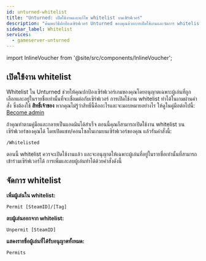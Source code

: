 ```yaml
---
id: unturned-whitelist
title: "Unturned: เปิดใช้งานและแก้ไข whitelist บนเซิร์ฟเวอร์"
description: "ค้นพบวิธีปกป้องเซิร์ฟเวอร์ Unturned ของคุณด้วยการเปิดใช้งานและจัดการ whitelist เพื่อควบคุมการเข้าถึงของผู้เล่น → เรียนรู้เพิ่มเติมตอนนี้"
sidebar_label: Whitelist
services:
  - gameserver-unturned
---
```


import InlineVoucher from '@site/src/components/InlineVoucher';

<InlineVoucher />

## เปิดใช้งาน whitelist

Whitelist ใน Unturned ช่วยให้คุณปกป้องเซิร์ฟเวอร์เกมของคุณโดยอนุญาตเฉพาะผู้เล่นที่ถูกเลือกและอยู่ในรายชื่อเท่านั้นที่จะเชื่อมต่อกับเซิร์ฟเวอร์ การเปิดใช้งาน whitelist ทำได้ในเกมผ่านคำสั่ง ซึ่งต้องใช้ **สิทธิ์เจ้าของ** หากคุณไม่รู้ว่าสิทธิ์นี้คืออะไรและจะมอบหมายอย่างไร ให้ดูในคู่มือต่อไปนี้: [Become admin](unturned-becomeadmin.md)

ถ้าคุณทำตามคู่มือและกลายเป็นแอดมินได้สำเร็จ ตอนนี้คุณก็สามารถเปิดใช้งาน whitelist บนเซิร์ฟเวอร์ของคุณได้ โดยเปิดแชท/คอนโซลในเกมบนเซิร์ฟเวอร์ของคุณ แล้วรันคำสั่งนี้:

```
/Whitelisted
```

ตอนนี้ whitelist ควรจะเปิดใช้งานแล้ว และจะอนุญาตให้เฉพาะผู้เล่นที่อยู่ในรายชื่อเท่านั้นที่สามารถเข้าร่วมเซิร์ฟเวอร์ได้ การเพิ่มและลบผู้เล่นทำได้ด้วยคำสั่งดังนี้

## จัดการ whitelist

**เพิ่มผู้เล่นใน whitelist:**

```
Permit [SteamID]/[Tag]
```

**ลบผู้เล่นออกจาก whitelist:**

```
Unpermit [SteamID]
```

**แสดงรายชื่อผู้เล่นที่ได้รับอนุญาตทั้งหมด:**

```
Permits
```

<InlineVoucher />